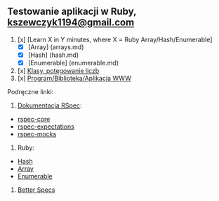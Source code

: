 ## Testowanie aplikacji w Ruby, kszewczyk1194@gmail.com

1. [x] [Learn X in Y minutes, where X = Ruby Array/Hash/Enumerable]
	- [x] [Array] (arrays.md)
	- [x] [Hash] (hash.md)
	- [x] [Enumerable] (enumerable.md)
2. [x] [Klasy, potęgowanie liczb](lib/)
3. [x] [Program/Biblioteka/Aplikacja WWW](https://github.com/kszewczyk1/Ruby_Projekt3)

Podręczne linki:

1. [Dokumentacja RSpec](http://rspec.info/):
  - [rspec-core](https://github.com/rspec/rspec-core)
  - [rspec-expectations](https://github.com/rspec/rspec-expectations)
  - [rspec-mocks](https://github.com/rspec/rspec-mocks)
1. Ruby:
  - [Hash](http://ruby-doc.org/core-2.2.3/Hash.html)
  - [Array](http://ruby-doc.org/core-2.2.3/Array.html)
  - [Enumerable](http://ruby-doc.org/core-2.2.3/Enumerable.html)
1. [Better Specs](http://betterspecs.org/)
